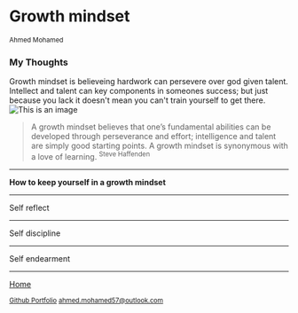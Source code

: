 # Growth mindset 
<sup> Ahmed Mohamed </sup>
### My Thoughts
Growth mindset is believeing hardwork can persevere over god given talent. Intellect and talent can key components in someones success; but just because you lack it doesn't mean you can't train yourself to get there. 
![This is an image](https://miro.medium.com/max/1332/1*PQBc8JCD5yu4x2wxCCGU1g.png)
> A growth mindset believes that one’s fundamental abilities can be developed through perseverance and effort; intelligence and talent are simply good starting points. A growth mindset is synonymous with a love of learning. 
<sup> Steve Haffenden </sup>

---

**How to keep yourself in a growth mindset** 

---

Self reflect

---

Self discipline 

---

Self endearment 

---

[Home](https://shiloh206.github.io/reading-notes)

<sup>[Github Portfolio](https://github.com/shiloh206/) </sup>
<sup> <ahmed.mohamed57@outlook.com> </sup>
